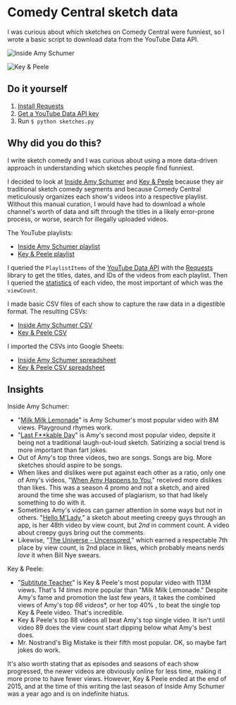 # Comedy Central sketch data

I was curious about which sketches on Comedy Central were funniest, so I wrote a basic script to download data from the YouTube Data API.

![Inside Amy Schumer](https://raw.githubusercontent.com/richardcornish/sketches/master/charts/amy.png)

![Key & Peele](https://raw.githubusercontent.com/richardcornish/sketches/master/charts/kap.png)

## Do it yourself

1. [Install Requests](https://pypi.python.org/pypi/requests/)
2. [Get a YouTube Data API key](https://developers.google.com/youtube/v3/getting-started)
3. Run `$ python sketches.py`

## Why did you do this?

I write sketch comedy and I was curious about using a more data-driven approach in understanding which sketches people find funniest.

I decided to look at [Inside Amy Schumer](https://en.wikipedia.org/wiki/Inside_Amy_Schumer) and [Key & Peele](https://en.wikipedia.org/wiki/Key_%26_Peele) because they air traditional sketch comedy segments and because Comedy Central meticulously organizes each show's videos into a respective playlist. Without this manual curation, I would have had to download a whole channel's worth of data and sift through the titles in a likely error-prone process, or worse, search for illegally uploaded videos.

The YouTube playlists:

- [Inside Amy Schumer playlist](https://www.youtube.com/playlist?list=PLD7nPL1U-R5o_GHb3XEx8XKCjzgCFCTuF)
- [Key & Peele playlist](https://www.youtube.com/playlist?list=PL83DDC2327BEB616D)

I queried the `PlaylistItems` of the [YouTube Data API](https://developers.google.com/youtube/v3/docs/playlistItems/list) with the [Requests](http://docs.python-requests.org/en/master/) library to get the titles, dates, and IDs of the videos from each playlist. Then I queried the [statistics](https://developers.google.com/youtube/v3/docs/videos/list) of each video, the most important of which was the `viewCount`.

I made basic CSV files of each show to capture the raw data in a digestible format. The resulting CSVs:

- [Inside Amy Schumer CSV](https://github.com/richardcornish/sketches/blob/master/csvs/amy.csv)
- [Key & Peele CSV](https://github.com/richardcornish/sketches/blob/master/csvs/kap.csv)

I imported the CSVs into Google Sheets:

- [Inside Amy Schumer spreadsheet](https://docs.google.com/spreadsheets/d/1NR-f01QeMjcNyZ9Y39f4O4-RJUtlX_XfmYma8XWnrd0/edit?usp=sharing)
- [Key & Peele CSV spreadsheet](https://docs.google.com/spreadsheets/d/1l7lgAKJdepVZVFACqyAbeS3g9DShtYDHfBB3DalmGM8/edit?usp=sharing)

## Insights

Inside Amy Schumer:

- "[Milk Milk Lemonade](https://www.youtube.com/watch?v=HeiSx5MNDvg)" is Amy Schumer's most popular video with 8M views. Playground rhymes work.
- "[Last F**kable Day](https://www.youtube.com/watch?v=XPpsI8mWKmg)" is Amy's second most popular video, depsite it being not a traditional laugh-out-loud sketch. Satirizing a social trend is more important than fart jokes.
- Out of Amy's top three videos, two are songs. Songs are big. More sketches should aspire to be songs.
- When likes and dislikes were put against each other as a ratio, only one of Amy's videos, "[When Amy Happens to You](https://www.youtube.com/watch?v=vI6GzvhJqhg)," received more dislikes than likes. This was a season 4 promo and not a sketch, and aired around the time she was accused of plagiarism, so that had likely something to do with it.
- Sometimes Amy's videos can garner attention in some ways but not in others. "[Hello M'Lady](https://www.youtube.com/watch?v=e8teRxOSNHs)," a sketch about meeting creepy guys through an app, is her 48th video by view count, but *2nd* in comment count. A video about creepy guys bring out the comments.
- Likewise, "[The Universe - Uncensored](https://www.youtube.com/watch?v=6eqCaiwmr_M)," which earned a respectable 7th place by view count, is 2nd place in likes, which probably means nerds *love* it when Bill Nye swears.

Key & Peele:

- "[Subtitute Teacher](https://www.youtube.com/watch?v=Dd7FixvoKBw)" is Key & Peele's most popular video with 113M views. That's *14 times* more popular than "Milk Milk Lemonade." Despite Amy's fame and promotion the last few years, it takes the combined views of Amy's top *66 videos**, or her top 40% , to beat the single top Key & Peele video. That's incredible.
- Key & Peele's top 88 videos all beat Amy's top single video. It isn't until video 89 does the view count start dipping below what Amy's best does.
- Mr. Nostrand's Big Mistake is their fifth most popular. OK, so maybe fart jokes do work.

It's also worth stating that as episodes and seasons of each show progressed, the newer videos are obviously online for less time, making it more prone to have fewer views. However, Key & Peele ended at the end of 2015, and at the time of this writing the last season of Inside Amy Schumer was a year ago and is on indefinite hiatus.